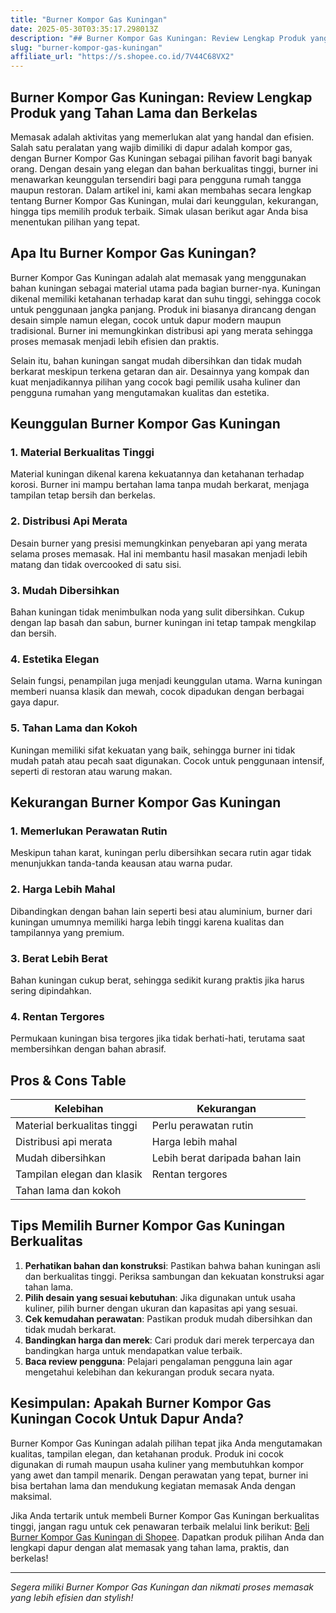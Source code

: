```yaml
---
title: "Burner Kompor Gas Kuningan"
date: 2025-05-30T03:35:17.298013Z
description: "## Burner Kompor Gas Kuningan: Review Lengkap Produk yang Tahan Lama dan Berkelas..."
slug: "burner-kompor-gas-kuningan"
affiliate_url: "https://s.shopee.co.id/7V44C68VX2"
---
```

## Burner Kompor Gas Kuningan: Review Lengkap Produk yang Tahan Lama dan Berkelas

Memasak adalah aktivitas yang memerlukan alat yang handal dan efisien. Salah satu peralatan yang wajib dimiliki di dapur adalah kompor gas, dengan Burner Kompor Gas Kuningan sebagai pilihan favorit bagi banyak orang. Dengan desain yang elegan dan bahan berkualitas tinggi, burner ini menawarkan keunggulan tersendiri bagi para pengguna rumah tangga maupun restoran. Dalam artikel ini, kami akan membahas secara lengkap tentang Burner Kompor Gas Kuningan, mulai dari keunggulan, kekurangan, hingga tips memilih produk terbaik. Simak ulasan berikut agar Anda bisa menentukan pilihan yang tepat.

## Apa Itu Burner Kompor Gas Kuningan?

Burner Kompor Gas Kuningan adalah alat memasak yang menggunakan bahan kuningan sebagai material utama pada bagian burner-nya. Kuningan dikenal memiliki ketahanan terhadap karat dan suhu tinggi, sehingga cocok untuk penggunaan jangka panjang. Produk ini biasanya dirancang dengan desain simple namun elegan, cocok untuk dapur modern maupun tradisional. Burner ini memungkinkan distribusi api yang merata sehingga proses memasak menjadi lebih efisien dan praktis.

Selain itu, bahan kuningan sangat mudah dibersihkan dan tidak mudah berkarat meskipun terkena getaran dan air. Desainnya yang kompak dan kuat menjadikannya pilihan yang cocok bagi pemilik usaha kuliner dan pengguna rumahan yang mengutamakan kualitas dan estetika.

## Keunggulan Burner Kompor Gas Kuningan

### 1. Material Berkualitas Tinggi
Material kuningan dikenal karena kekuatannya dan ketahanan terhadap korosi. Burner ini mampu bertahan lama tanpa mudah berkarat, menjaga tampilan tetap bersih dan berkelas.

### 2. Distribusi Api Merata
Desain burner yang presisi memungkinkan penyebaran api yang merata selama proses memasak. Hal ini membantu hasil masakan menjadi lebih matang dan tidak overcooked di satu sisi.

### 3. Mudah Dibersihkan
Bahan kuningan tidak menimbulkan noda yang sulit dibersihkan. Cukup dengan lap basah dan sabun, burner kuningan ini tetap tampak mengkilap dan bersih.

### 4. Estetika Elegan
Selain fungsi, penampilan juga menjadi keunggulan utama. Warna kuningan memberi nuansa klasik dan mewah, cocok dipadukan dengan berbagai gaya dapur.

### 5. Tahan Lama dan Kokoh
Kuningan memiliki sifat kekuatan yang baik, sehingga burner ini tidak mudah patah atau pecah saat digunakan. Cocok untuk penggunaan intensif, seperti di restoran atau warung makan.

## Kekurangan Burner Kompor Gas Kuningan

### 1. Memerlukan Perawatan Rutin
Meskipun tahan karat, kuningan perlu dibersihkan secara rutin agar tidak menunjukkan tanda-tanda keausan atau warna pudar.

### 2. Harga Lebih Mahal
Dibandingkan dengan bahan lain seperti besi atau aluminium, burner dari kuningan umumnya memiliki harga lebih tinggi karena kualitas dan tampilannya yang premium.

### 3. Berat Lebih Berat
Bahan kuningan cukup berat, sehingga sedikit kurang praktis jika harus sering dipindahkan.

### 4. Rentan Tergores
Permukaan kuningan bisa tergores jika tidak berhati-hati, terutama saat membersihkan dengan bahan abrasif.

## Pros & Cons Table

| Kelebihan                               | Kekurangan                          |
|----------------------------------------|-------------------------------------|
| Material berkualitas tinggi            | Perlu perawatan rutin              |
| Distribusi api merata                  | Harga lebih mahal                  |
| Mudah dibersihkan                     | Lebih berat daripada bahan lain  |
| Tampilan elegan dan klasik            | Rentan tergores                    |
| Tahan lama dan kokoh                  |                                   |

## Tips Memilih Burner Kompor Gas Kuningan Berkualitas

1. **Perhatikan bahan dan konstruksi**: Pastikan bahwa bahan kuningan asli dan berkualitas tinggi. Periksa sambungan dan kekuatan konstruksi agar tahan lama.
2. **Pilih desain yang sesuai kebutuhan**: Jika digunakan untuk usaha kuliner, pilih burner dengan ukuran dan kapasitas api yang sesuai.
3. **Cek kemudahan perawatan**: Pastikan produk mudah dibersihkan dan tidak mudah berkarat.
4. **Bandingkan harga dan merek**: Cari produk dari merek terpercaya dan bandingkan harga untuk mendapatkan value terbaik.
5. **Baca review pengguna**: Pelajari pengalaman pengguna lain agar mengetahui kelebihan dan kekurangan produk secara nyata.

## Kesimpulan: Apakah Burner Kompor Gas Kuningan Cocok Untuk Dapur Anda?

Burner Kompor Gas Kuningan adalah pilihan tepat jika Anda mengutamakan kualitas, tampilan elegan, dan ketahanan produk. Produk ini cocok digunakan di rumah maupun usaha kuliner yang membutuhkan kompor yang awet dan tampil menarik. Dengan perawatan yang tepat, burner ini bisa bertahan lama dan mendukung kegiatan memasak Anda dengan maksimal.

Jika Anda tertarik untuk membeli Burner Kompor Gas Kuningan berkualitas tinggi, jangan ragu untuk cek penawaran terbaik melalui link berikut: [Beli Burner Kompor Gas Kuningan di Shopee](https://s.shopee.co.id/7V44C68VX2). Dapatkan produk pilihan Anda dan lengkapi dapur dengan alat memasak yang tahan lama, praktis, dan berkelas!

---

*Segera miliki Burner Kompor Gas Kuningan dan nikmati proses memasak yang lebih efisien dan stylish!*